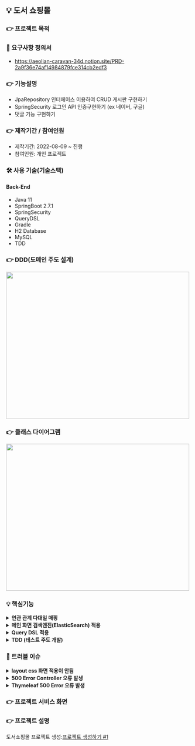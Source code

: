 ## 💡 도서 쇼핑몰

### 👉 프로젝트 목적 

### 📌 요구사항 정의서
+ https://aeolian-caravan-34d.notion.site/PRD-2a9f36e74af14984879fce314cb2edf3

### 👉 기능설명
+ JpaRepository 인터페이스 이용하여 CRUD 게시판 구현하기
+ SpringSecurity 로그인 API 인증구현하기 (ex 네이버, 구글)
+ 댓글 기능 구현하기

### 👉 제작기간 / 참여인원
+ 제작기간: 2022-08-09 ~ 진행
+ 참여인원: 개인 프로젝트

### 🛠 사용 기술(기술스택)
#### Back-End
+ Java 11
+ SpringBoot 2.7.1
+ SpringSecurity
+ QueryDSL
+ Gradle
+ H2 Database
+ MySQL
+ TDD

### 👉 DDD(도메인 주도 설계)
<img src="https://user-images.githubusercontent.com/58936137/183679108-33579fec-ff1c-428e-a42f-1b9df6e33c09.png" width="500px" height="400px">

### 👉 클래스 다이어그램

<img src="https://user-images.githubusercontent.com/58936137/183896119-20baa655-f7eb-4380-a921-c59ec8653f0a.png" width="500px" height="400px">

### 💡 핵심기능
<details>
<summary><b>연관 관계 다대일 매핑</b></summary>
<div markdown="2">

</div>
</details>

<details>
<summary><b>메인 화면 검색엔진(ElasticSearch) 적용</b></summary>
<div markdown="2">

</div>
</details>

<details>
<summary><b>Query DSL 적용</b></summary>
<div markdown="2">

</div>
</details>

<details>
<summary><b>TDD (테스트 주도 개발)</b></summary>
<div markdown="2">

</div>
</details>


### 📌 트러블 이슈
<details>
<summary><b>layout css 화면 적용이 안됨</b></summary>
<div markdown="2">

- layout:decorate="~{layouts/layout1}"
- 원인:

### 💡 해결방법
+ 

</div>
</details>



<details>
<summary><b>500 Error Controller 오류 발생</b></summary>
<div markdown="2">

- Caused by: java.lang.IllegalStateException: Ambiguous mapping. Cannot map 'restfulController' method  
- 원인: RestController과 MemberController @GetMapping(/login) url에 login 중복으로 오류 발생

### 💡 해결방법

<details>
<summary><b>기존 코드</b></summary>
<div markdown="2">

MemberController.class
~~~
    @GetMapping("/login")
    public String login(){

        return "member/memberLogin";
    }

~~~

</div>
</details>

<details>
<summary><b>개선 코드</b></summary>
<div markdown="2">

MemberController.class
~~~
    @GetMapping("/logins") // 수정 후 개선
    public String login(){

        return "member/memberLogin";
    }

~~~

</div>
</details>


</div>
</details>


<details>
<summary><b>Thymeleaf 500 Error 오류 발생</b></summary>
<div markdown="2">

- Caused by: org.attoparser.ParseException: Error resolving template
- 원인: Thymeleaf layout 설정 오류 
    
 ### 💡 해결방법

<details>
    <summary><b>기존 코드</b></summary>
    <div markdown="2">

    memberLogin.html
        
    ~~~
    <html xmlns:th="http://www.thymeleaf.org"
      xmlns:layout="http://www.ultraq.net.nz/thymeleaf/layout"
      layout:decorate="~{layouts/layout1}"> // 500 Error 오류 발생
    ~~~

  </div>
</details>
    

<details>
    <summary><b>개선 코드</b></summary>
    <div markdown="2">

    memberLogin.html
        
    ~~~
    <html xmlns:th="http://www.thymeleaf.org"
      xmlns:layout="http://www.ultraq.net.nz/thymeleaf/layout"
      layout:decorate="~{layout/layout1}"> // layouts > layout 으로 수정 후 개선
    ~~~


  </div>
</details>
    
</div>
</details>
    

### 👉 프로젝트 서비스 화면

### 👉 프로젝트 설명
 
도서쇼핑몰 프로젝트 생성:<a href="https://pan2468.tistory.com/105">프로젝트 생성하기 #1</a>
  






